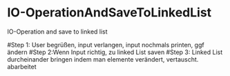 # IO-OperationAndSaveToLinkedList
IO-Operation and save to linked list

#Step 1: User begrüßen, input verlangen, input nochmals printen, ggf ändern
#Step 2:Wenn Input richtig, zu linked List saven
#Step 3: Linked List durcheinander bringen indem man elemente verändert, vertauscht. abarbeitet
